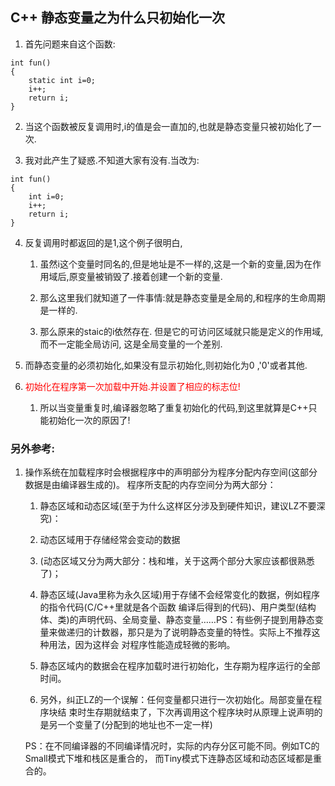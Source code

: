 ## C++ 静态变量之为什么只初始化一次

1. 首先问题来自这个函数:

```
int fun() 
{ 
    static int i=0; 
    i++; 
    return i; 
} 
```

2. 当这个函数被反复调用时,i的值是会一直加的,也就是静态变量只被初始化了一次.

3. 我对此产生了疑惑.不知道大家有没有.当改为:
```
int fun() 
{ 
    int i=0; 
    i++; 
    return i; 
} 
```

4. 反复调用时都返回的是1,这个例子很明白,
	1. 虽然i这个变量时同名的,但是地址是不一样的,这是一个新的变量,因为在作
	用域后,原变量被销毁了.接着创建一个新的变量.

	2. 那么这里我们就知道了一件事情:就是静态变量是全局的,和程序的生命周期是一样的.

	3. 那么原来的staic的i依然存在. 但是它的可访问区域就只能是定义的作用域,而不一定能全局访问,
	这是全局变量的一个差别.

5. 而静态变量的必须初始化,如果没有显示初始化,则初始化为0 ,'0'或者其他.

6. <font color=red>初始化在程序第一次加载中开始.并设置了相应的标志位!</font>
	1. 所以当变量重复时,编译器忽略了重复初始化的代码,到这里就算是C++只能初始化一次的原因了!

### 另外参考:
1. 操作系统在加载程序时会根据程序中的声明部分为程序分配内存空间(这部分数据是由编译器生成的)。
程序所支配的内存空间分为两大部分：
	1. 静态区域和动态区域(至于为什么这样区分涉及到硬件知识，建议LZ不要深究)：
	2. 动态区域用于存储经常会变动的数据
	3. (动态区域又分为两大部分：栈和堆，关于这两个部分大家应该都很熟悉了)；
	4. 静态区域(Java里称为永久区域)用于存储不会经常变化的数据，例如程序的指令代码(C/C++里就是各个函数
	编译后得到的代码)、用户类型(结构体、类)的声明代码、全局变量、静态变量……PS：有些例子提到用静态变
	量来做递归的计数器，那只是为了说明静态变量的特性。实际上不推荐这种用法，因为这样会
	对程序性能造成轻微的影响。

	5. 静态区域内的数据会在程序加载时进行初始化，生存期为程序运行的全部时间。

	6. 另外，纠正LZ的一个误解：任何变量都只进行一次初始化。局部变量在程序块结
	束时生存期就结束了，下次再调用这个程序块时从原理上说声明的是另一个变量了(分配到的地址也不一定一样)

	PS：在不同编译器的不同编译情况时，实际的内存分区可能不同。例如TC的Small模式下堆和栈区是重合的，
	而Tiny模式下连静态区域和动态区域都是重合的。
